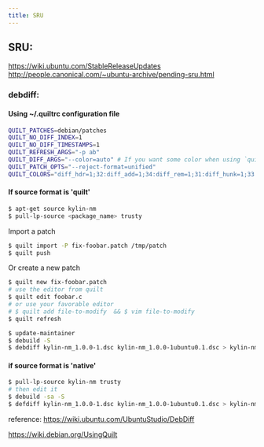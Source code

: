 ```yaml
---
title: SRU
---
```


## SRU:

https://wiki.ubuntu.com/StableReleaseUpdates
http://people.canonical.com/~ubuntu-archive/pending-sru.html



### debdiff:

#### Using ~/.quiltrc configuration file

```bash
QUILT_PATCHES=debian/patches
QUILT_NO_DIFF_INDEX=1
QUILT_NO_DIFF_TIMESTAMPS=1
QUILT_REFRESH_ARGS="-p ab"
QUILT_DIFF_ARGS="--color=auto" # If you want some color when using `quilt diff`.
QUILT_PATCH_OPTS="--reject-format=unified"
QUILT_COLORS="diff_hdr=1;32:diff_add=1;34:diff_rem=1;31:diff_hunk=1;33:diff_ctx=35:diff_cctx=33"
```

#### If source format is 'quilt'

```bash
$ apt-get source kylin-nm
$ pull-lp-source <package_name> trusty
```

Import a patch

```bash
$ quilt import -P fix-foobar.patch /tmp/patch
$ quilt push
```

Or create a new patch

```bash
$ quilt new fix-foobar.patch
# use the editor from quilt
$ quilt edit foobar.c
# or use your favorable editor
# $ quilt add file-to-modify  && $ vim file-to-modify
$ quilt refresh
```

```bash
$ update-maintainer
$ debuild -S
$ debdiff kylin-nm_1.0.0-1.dsc kylin-nm_1.0.0-1ubuntu0.1.dsc > kylin-nm_1.0.0-1ubuntu0.1.debdiff
```



#### if source format is 'native'
```bash
$ pull-lp-source kylin-nm trusty
# then edit it
$ debuild -sa -S
$ defdiff kylin-nm_1.0.0-1.dsc kylin-nm_1.0.0-1ubuntu0.1.dsc > kylin-nm_1.0.0-1ubuntu0.1.debdiff
```

reference: https://wiki.ubuntu.com/UbuntuStudio/DebDiff

https://wiki.debian.org/UsingQuilt